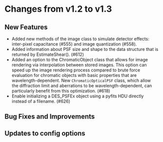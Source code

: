 Changes from v1.2 to v1.3
=========================

New Features
------------

- Added new methods of the image class to simulate detector effects:
  inter-pixel capacitance (#555) and image quantization (#558).
- Added information about PSF size and shape to the data structure that is
  returned by EstimateShear(). (#612)
- Added an option to the ChromaticObject class that allows for image rendering
  via interpolation between stored images.  This option can speed up the image
  rendering process compared to brute force evaluation for chromatic objects
  with basic properties that are wavelength-dependent.  New
  `ChromaticOpticalPSF` class, which allow the diffraction limit and aberrations
  to be wavelength-dependent, can particularly benefit from this
  optimization. (#618)
- Enable initializing a DES_PSFEx object using a pyfits HDU directly instead
  of a filename. (#626)

Bug Fixes and Improvements
--------------------------


Updates to config options
-------------------------

